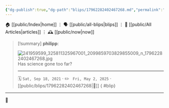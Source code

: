 ```yaml
---
{"dg-publish":true,"dg-path":"blips/17962282402467268.md","permalink":"/blips/17962282402467268/","title":"philipp on instagram @ 2021-09-18"}
---
```



<div class="transclusion internal-embed is-loaded"><div class="markdown-embed">




🏠 [[public/Index\|home]]  ⋮ 🗣️ [[public/all-blips\|blips]] ⋮  📝 [[public/All Articles\|articles]]  ⋮ 🕰️ [[public/now\|now]]


</div></div>


> [!summary] **philipp**:
>
> ![241959599_325811325967001_2099859703829855009_n_17962282402467268.jpg](/img/user/attachments/241959599_325811325967001_2099859703829855009_n_17962282402467268.jpg)
> Has science gone too far?
> - - -
>
> 🗓️ <code>Sat, Sep 18, 2021</code>  · ✏️ <code> Fri, May 2, 2025</code>  · [[public/blips/17962282402467268\|🔗]]
{ #blip}


- - -

 👾
